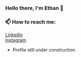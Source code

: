 ### Hello there, I'm Ethan 👋


### 📫 How to reach me: 
[Linkedin](https://www.linkedin.com/in/ethan-liu-069717216/)\
[Instagram](https://www.instagram.com/ethanliu8/)
- Profile still under construction.